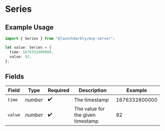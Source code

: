 # Series

## Example Usage

```typescript
import { Series } from "@launchdarkly/mcp-server";

let value: Series = {
  time: 1676332800000,
  value: 92,
};
```

## Fields

| Field                             | Type                              | Required                          | Description                       | Example                           |
| --------------------------------- | --------------------------------- | --------------------------------- | --------------------------------- | --------------------------------- |
| `time`                            | *number*                          | :heavy_check_mark:                | The timestamp                     | 1676332800000                     |
| `value`                           | *number*                          | :heavy_check_mark:                | The value for the given timestamp | 92                                |